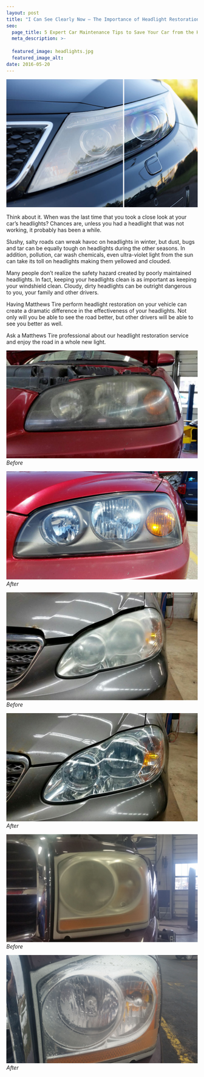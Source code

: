 ```yaml
---
layout: post
title: "I Can See Clearly Now – The Importance of Headlight Restoration"
seo:
  page_title: 5 Expert Car Maintenance Tips to Save Your Car from the Heat
  meta_description: >-

  featured_image: headlights.jpg
  featured_image_alt:
date: 2016-05-20
---
```


![Old Glory Honor Flight](headlights.jpg)

Think about it. When was the last time that you took a close look at your car’s headlights? Chances are, unless you had a headlight that was not working, it probably has been a while.

Slushy, salty roads can wreak havoc on headlights in winter, but dust, bugs and tar can be equally tough on headlights during the other seasons. In addition, pollution, car wash chemicals, even ultra-violet light from the sun can take its toll on headlights making them yellowed and clouded.

Many people don’t realize the safety hazard created by poorly maintained headlights. In fact, keeping your headlights clean is as important as keeping your windshield clean. Cloudy, dirty headlights can be outright dangerous to you, your family and other drivers.

Having Matthews Tire perform headlight restoration on your vehicle can create a dramatic difference in the effectiveness of your headlights. Not only will you be able to see the road better, but other drivers will be able to see you better as well.

Ask a Matthews Tire professional about our headlight restoration service and enjoy the road in a whole new light.

![Headlight Before](headlight-clean-1.jpg)
_Before_

![Headlight After](headlight-clean-2.jpg)
_After_

![Headlight Before](headlight-clean-3.jpg)
_Before_

![Headlight After](headlight-clean-4.jpg)
_After_

![Headlight Before](headlight-clean-5.jpg)
_Before_

![Headlight After](headlight-clean-6.jpg)
_After_
